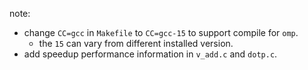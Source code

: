 note:
* change `CC=gcc` in `Makefile` to `CC=gcc-15` to support compile for `omp`.
  * the `15` can vary from different installed version.
* add speedup performance information in `v_add.c` and `dotp.c`. 